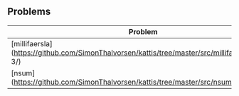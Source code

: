 ## Problems

| Problem                                                                                          | Languages                                                                                   | :link:                                                                                     |
| ------------------------------------------------------------------------------------------------ | ------------------------------------------------------------------------------------------- | ------------------------------------------------------------------------------------------ |
| [millifaersla](https://github.com/SimonThalvorsen/kattis/tree/master/src/millifaersla/Python 3/) | [Python 3](https://github.com/SimonThalvorsen/kattis/tree/master/src/millifaersla/Python 3) | [![:cat:](https://open.kattis.com/favicon)](https://open.kattis.com/problems/millifaersla) |
| [nsum](https://github.com/SimonThalvorsen/kattis/tree/master/src/nsum/Python 3)                  | [Python 3](https://github.com/SimonThalvorsen/kattis/tree/master/src/nsum/Python 3)         | [![:cat:](https://open.kattis.com/favicon)](https://open.kattis.com/problems/nsum)         |
